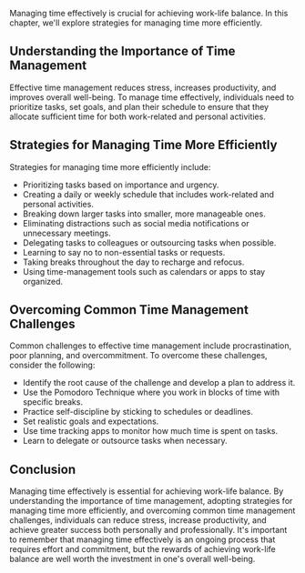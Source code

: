 
Managing time effectively is crucial for achieving work-life balance. In this chapter, we'll explore strategies for managing time more efficiently.

Understanding the Importance of Time Management
-----------------------------------------------

Effective time management reduces stress, increases productivity, and improves overall well-being. To manage time effectively, individuals need to prioritize tasks, set goals, and plan their schedule to ensure that they allocate sufficient time for both work-related and personal activities.

Strategies for Managing Time More Efficiently
---------------------------------------------

Strategies for managing time more efficiently include:

* Prioritizing tasks based on importance and urgency.
* Creating a daily or weekly schedule that includes work-related and personal activities.
* Breaking down larger tasks into smaller, more manageable ones.
* Eliminating distractions such as social media notifications or unnecessary meetings.
* Delegating tasks to colleagues or outsourcing tasks when possible.
* Learning to say no to non-essential tasks or requests.
* Taking breaks throughout the day to recharge and refocus.
* Using time-management tools such as calendars or apps to stay organized.

Overcoming Common Time Management Challenges
--------------------------------------------

Common challenges to effective time management include procrastination, poor planning, and overcommitment. To overcome these challenges, consider the following:

* Identify the root cause of the challenge and develop a plan to address it.
* Use the Pomodoro Technique where you work in blocks of time with specific breaks.
* Practice self-discipline by sticking to schedules or deadlines.
* Set realistic goals and expectations.
* Use time tracking apps to monitor how much time is spent on tasks.
* Learn to delegate or outsource tasks when necessary.

Conclusion
----------

Managing time effectively is essential for achieving work-life balance. By understanding the importance of time management, adopting strategies for managing time more efficiently, and overcoming common time management challenges, individuals can reduce stress, increase productivity, and achieve greater success both personally and professionally. It's important to remember that managing time effectively is an ongoing process that requires effort and commitment, but the rewards of achieving work-life balance are well worth the investment in one's overall well-being.
